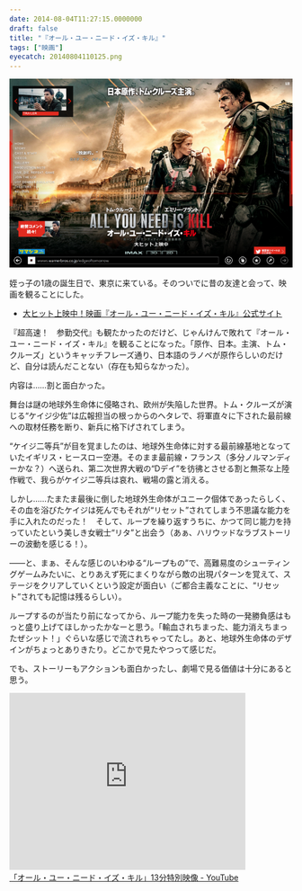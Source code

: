 ```yaml
---
date: 2014-08-04T11:27:15.0000000
draft: false
title: "『オール・ユー・ニード・イズ・キル』"
tags: ["映画"]
eyecatch: 20140804110125.png
---
```

<p><span itemscope itemtype="http://schema.org/Photograph"><img src="20140804110125.png" alt="f:id:daruyanagi:20140804110125p:plain" title="f:id:daruyanagi:20140804110125p:plain" class="hatena-fotolife" itemprop="image"></span></p><p>姪っ子の1歳の誕生日で、東京に来ている。そのついでに昔の友達と会って、映画を観ることにした。</p>

<ul>
<li><a href="http://wwws.warnerbros.co.jp/edgeoftomorrow/">&#x5927;&#x30D2;&#x30C3;&#x30C8;&#x4E0A;&#x6620;&#x4E2D;&#xFF01;&#x6620;&#x753B;&#x300E;&#x30AA;&#x30FC;&#x30EB;&#x30FB;&#x30E6;&#x30FC;&#x30FB;&#x30CB;&#x30FC;&#x30C9;&#x30FB;&#x30A4;&#x30BA;&#x30FB;&#x30AD;&#x30EB;&#x300F;&#x516C;&#x5F0F;&#x30B5;&#x30A4;&#x30C8;</a></li>
</ul><p>『超高速！　参勤交代』も観たかったのだけど、じゃんけんで敗れて『オール・ユー・ニード・イズ・キル』を観ることになった。「原作、日本。主演、トム・クルーズ」というキャッチフレーズ通り、日本語のラノベが原作らしいのだけど、自分は読んだことない（存在も知らなかった）。</p><p>内容は……割と面白かった。</p><p>舞台は謎の地球外生命体に侵略され、欧州が失陥した世界。トム・クルーズが演じる“ケイジ少佐”は広報担当の根っからのヘタレで、将軍直々に下された最前線への取材任務を断り、新兵に格下げされてしまう。</p><p>“ケイジ二等兵”が目を覚ましたのは、地球外生命体に対する最前線基地となっていたイギリス・ヒースロー空港。そのまま最前線・フランス（多分ノルマンディーかな？）へ送られ、第二次世界大戦の“Dデイ”を彷彿とさせる割と無茶な上陸作戦で、我らがケイジ二等兵は哀れ、戦場の露と消える。</p><p>しかし……たまたま最後に倒した地球外生命体がユニーク個体であったらしく、その血を浴びたケイジは死んでもそれが“リセット”されてしまう不思議な能力を手に入れたのだった！　そして、ループを繰り返すうちに、かつて同じ能力を持っていたという美しき女戦士“リタ”と出会う（あぁ、ハリウッドなラブストーリーの波動を感じる！）。</p><p>――と、まぁ、そんな感じのいわゆる“ループもの”で、高難易度のシューティングゲームみたいに、とりあえず死にまくりながら敵の出現パターンを覚えて、ステージをクリアしていくという設定が面白い（ご都合主義なことに、“リセット”されても記憶は残るらしい）。</p><p>ループするのが当たり前になってから、ループ能力を失った時の一発勝負感はもっと盛り上げてほしかったかなーと思う。「輸血されちまった、能力消えちまったぜシット！」ぐらいな感じで流されちゃってたし。あと、地球外生命体のデザインがちょっとありきたり。どこかで見たやつって感じだ。</p><p>でも、ストーリーもアクションも面白かったし、劇場で見る価値は十分にあると思う。</p><p><iframe width="420" height="315" frameborder="0" allowfullscreen="" src="https://youtube.googleapis.com/v/4YTT16h-sNM&amp;source=uds"></iframe><br><a href="http://www.youtube.com/watch?v=4YTT16h-sNM">「オール・ユー・ニード・イズ・キル」13分特別映像 - YouTube</a></p>
